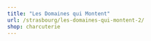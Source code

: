 ```yaml
---
title: "Les Domaines qui Montent"
url: /strasbourg/les-domaines-qui-montent-2/
shop: charcuterie
---
```

